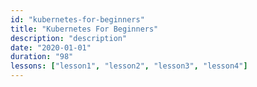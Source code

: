```yaml
---
id: "kubernetes-for-beginners"
title: "Kubernetes For Beginners"
description: "description"
date: "2020-01-01"
duration: "98"
lessons: ["lesson1", "lesson2", "lesson3", "lesson4"]
---
```

